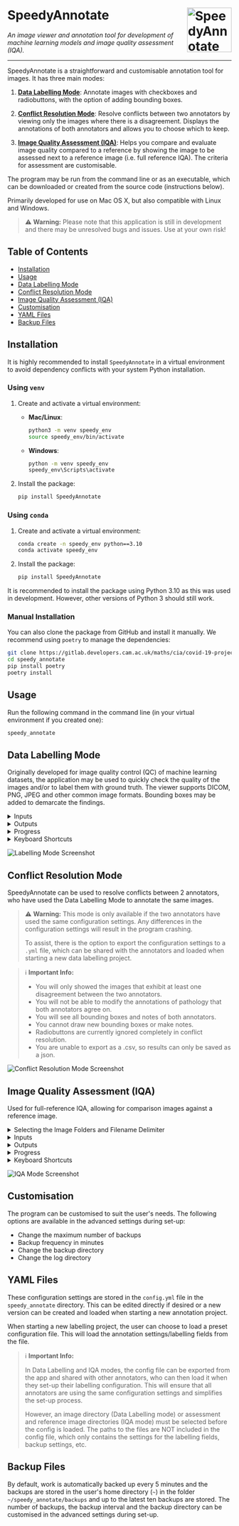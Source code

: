 # SpeedyAnnotate <img src="https://gitlab.developers.cam.ac.uk/maths/cia/covid-19-projects/speedyannotate/-/raw/main/speedy_annotate/assets/qc_logos/1x/white_panel.png" alt="SpeedyAnnotate Logo" width="100" align="right">

*An image viewer and annotation tool for development of machine learning models and image quality assessment (IQA).*

---

SpeedyAnnotate is a straightforward and customisable annotation tool for images. It has three main modes:

1. **[Data Labelling Mode](#data-labelling-mode)**: Annotate images with checkboxes and radiobuttons, with the option of adding bounding boxes.

2. **[Conflict Resolution Mode](#conflict-resolution-mode)**: Resolve conflicts between two annotators by viewing only the images where 
there is a disagreement. Displays the annotations of both annotators and allows you to choose which to keep.

3. **[Image Quality Assessment (IQA)](#image-quality-assessment-iqa)**: Helps you compare and evaluate image quality compared to a reference by 
showing the image to be assessed next to a reference image (i.e. full reference IQA). The criteria for 
assessment are customisable.

The program may be run from the command line or as an executable, which can be downloaded or 
created from the source code (instructions below).

Primarily developed for use on Mac OS X, but also compatible with Linux and Windows.

> :warning: **Warning:** Please note that this application is still in development and there may be unresolved bugs and issues. 
> Use at your own risk!

## Table of Contents

* [Installation](#installation)
* [Usage](#usage)
* [Data Labelling Mode](#data-labelling-mode)
* [Conflict Resolution Mode](#conflict-resolution-mode)
* [Image Quality Assessment (IQA)](#image-quality-assessment-iqa)
* [Customisation](#customisation)
* [YAML Files](#yaml-files)
* [Backup Files](#backup-files)

Installation
------------

It is highly recommended to install `SpeedyAnnotate` in a virtual environment to avoid dependency conflicts with your 
system Python installation.

### Using `venv`

1. Create and activate a virtual environment:
   - **Mac/Linux**:
     ```bash
     python3 -m venv speedy_env
     source speedy_env/bin/activate
     ```
   - **Windows**:
     ```bash
     python -m venv speedy_env
     speedy_env\Scripts\activate
     ```

2. Install the package:
   ```bash
   pip install SpeedyAnnotate
   ```
   
### Using `conda`

1. Create and activate a virtual environment:
     ```bash
     conda create -n speedy_env python==3.10
     conda activate speedy_env
     ``` 
2.	Install the package:
       ```bash
       pip install SpeedyAnnotate
       ```

It is recommended to install the package using Python 3.10 as this was used in development. However, other 
versions of Python 3 should still work.

### Manual Installation

You can also clone the package from GitHub and install it manually. We recommend using `poetry` to manage the 
dependencies:

```bash
git clone https://gitlab.developers.cam.ac.uk/maths/cia/covid-19-projects/speedyannotate
cd speedy_annotate
pip install poetry
poetry install
```

Usage
-----

Run the following command in the command line (in your virtual environment if you created one):

```bash
speedy_annotate
```

Data Labelling Mode
-------------------

Originally developed for image quality control (QC) of machine learning datasets, the application may be
used to quickly check the quality of the images and/or to label them with ground truth. The viewer
supports DICOM, PNG, JPEG and other common image formats. Bounding boxes may be added to demarcate the findings.

<details><summary>Inputs</summary>

##### Checkboxes

Checkboxes are stored as integers:  

| Checkbox Value  |   Meaning   |
|:---------------:|:-----------:|
|        0        | False / No  |
|        1        |  Uncertain  |
|        2        | True / Yes  |

##### Bounding Boxes

- Added to the image by clicking and dragging the mouse.
- Multiple boxes may be added to each image and for each finding.
- The box is labelled with the name of the last checked checkbox.
- Moved by clicking and dragging the box. 
- Deleted by right-clicking on the box and selecting `Remove` from the menu.

##### Radiobuttons

Radiobuttons are stored as integers with the meaning of the integer corresponding to the order of the radiobuttons
inputted in the configuration wizard. For example, if the radiobuttons are `['Normal', 'Abnormal']`, then the values
will be `0` for `Normal` and `1` for `Abnormal`.

</details>

<details><summary>Outputs</summary>

Progress is typically saved as a JSON file, but can be exported to a CSV file within the app.

</details>

<details><summary>Progress</summary>

Your progress through the folder of images is shown in the progress bar at the bottom of the window.

</details>

<details><summary>Keyboard Shortcuts</summary>

|                                                                Key                                                                 |       Action        |
|:----------------------------------------------------------------------------------------------------------------------------------:|:-------------------:|
|                             <kbd>←</kbd>, <kbd>B</kbd>, <kbd>Back</kbd>, <kbd>⌫</kbd>, <kbd>DEL</kbd>                              |   Previous image    |
|                                     <kbd>→</kbd>, <kbd>↵</kbd>, <kbd>N</kbd>, <kbd>Space</kbd>                                     |     Next image      |
| <kbd>⌘</kbd> /<kbd>Ctrl</kbd><kbd>→</kbd>, <kbd>⌘</kbd> /<kbd>Ctrl</kbd><kbd>N</kbd>, <kbd>⌘</kbd>/<kbd>Ctrl</kbd><kbd>Space</kbd> | Next unviewed image |
|                                              <kbd>⌘</kbd>/<kbd>Ctrl</kbd><kbd>F</kbd>                                              |     Go to image     |
|                                                     <kbd>+</kbd>, <kbd>=</kbd>                                                     |       Zoom in       |
|                                                     <kbd>-</kbd>, <kbd>_</kbd>                                                     |      Zoom out       |
|                                                            <kbd>I</kbd>                                                            |  Invert greyscale   |
|                                               <kbd>⌘</kbd>/<kbd>Ctrl</kbd> + Scroll                                                |    Window width     |
|                                                       <kbd>⇧</kbd> + Scroll                                                        |    Window centre    |
|                                                            <kbd>W</kbd>                                                            |   Reset windowing   |
|                                              <kbd>⌘</kbd>/<kbd>Ctrl</kbd><kbd>W</kbd>                                              |   Auto-windowing    |
|                                                            <kbd>R</kbd>                                                            | Rotate images right |
|                                                            <kbd>L</kbd>                                                            | Rotate images left  |
|                                    <kbd>1</kbd>, <kbd>2</kbd>, <kbd>3</kbd>, <kbd>4</kbd>, etc                                     | Select radiobutton  |
|                                                            <kbd>S</kbd>                                                            |        Save         |
|                                              <kbd>⌘</kbd>/<kbd>Ctrl</kbd><kbd>S</kbd>                                              |       Save as       |
|                                              <kbd>⌘</kbd>/<kbd>Ctrl</kbd><kbd>E</kbd>                                              |    Export to CSV    |
|                                              <kbd>⌘</kbd>/<kbd>Ctrl</kbd><kbd>Q</kbd>                                              |        Quit         |
|                                              <kbd>⌘</kbd>/<kbd>Ctrl</kbd><kbd>T</kbd>                                              |     Reset Theme     |


Note: <kbd>⌘</kbd> + Scroll and <kbd>⇧</kbd> + Scroll are only currently available on Mac OS X.

</details>

![Labelling Mode Screenshot](https://gitlab.developers.cam.ac.uk/maths/cia/covid-19-projects/speedyannotate/-/raw/main/speedy_annotate/assets/qc_screenshot.png "Speedy Annotate in Data Labelling Mode")

Conflict Resolution Mode
------------------------

SpeedyAnnotate can be used to resolve conflicts between 2 annotators, who have used the Data Labelling Mode to 
annotate the same images.

> :warning: **Warning:** This mode is only available if the two annotators have used the same configuration settings.
> Any differences in the configuration settings will result in the program crashing.
> 
> To assist, there is the option to export the configuration settings to a `.yml` file, which can be shared with the 
> annotators and loaded when starting a new data labelling project.

> :information_source: **Important Info:**
> 
> - You will only showed the images that exhibit at least one disagreement between the two annotators.
> - You will not be able to modify the annotations of pathology that both annotators agree on.
> - You will see all bounding boxes and notes of both annotators.
> - You cannot draw new bounding boxes or make notes.
> - Radiobuttons are currently ignored completely in conflict resolution.
> - You are unable to export as a .csv, so results can only be saved as a json.

![Conflict Resolution Mode Screenshot](https://gitlab.developers.cam.ac.uk/maths/cia/covid-19-projects/speedyannotate/-/raw/main/speedy_annotate/assets/conflict_screenshot.png "Speedy Annotate in Conflict Resolution Mode")

Image Quality Assessment (IQA)
-------------------------------

Used for full-reference IQA, allowing for comparison images against a reference image.

<details><summary>Selecting the Image Folders and Filename Delimiter</summary>

On loading the app, the setup window will allow you to select the directory
containing the images to be labelled and the directory containing the reference image. 

You must specify the **delimiter** to go from the image name to the reference name. This is how the program matches the two 
images up for comparison. For example, if the image name is `image_1__preprocessed.png` and the reference name is 
`image_1.png`, then the delimiter would be `__` (double underscore). The delimiter is used to find the reference image 
for each image in the folder. If the reference image filenames are the same as the images to be labelled, then the 
delimiter should be left blank.

</details>

<details><summary>Inputs</summary>

The radiobuttons can be selected using the keyboard (i.e. 1, 2, 3, 4) or by clicking on the buttons with the mouse. 
When inputting from the keyboard, the selected radiobutton group is highlighted. When a button is clicked, it 
automatically moves to the next group.

</details>

<details><summary>Outputs</summary>

Progress is typically saved as a JSON file, with radiobutton outputs are stored as integers in the output json file.
However, the results can be exported to a CSV file within the app.

</details>

<details><summary>Progress</summary>

Your progress through the folder of images is shown in the progress bar at the bottom of the window.

</details>

<details><summary>Keyboard Shortcuts</summary>

|                                           Key                                            |       Action        |
|:----------------------------------------------------------------------------------------:|:-------------------:|
|                           <kbd>Enter</kbd> / <kbd>Return</kbd>                           | Next page / unrated |
| <kbd>←</kbd> / <kbd>B</kbd> / <kbd>Delete</kbd> / <kbd>Backspace</kbd> / <kbd>Back</kbd> |   Previous image    |
|                      <kbd>→</kbd> /<kbd>N</kbd> / <kbd>Space</kbd>                       |     Next image      |
|       <kbd>Cmd</kbd>/<kbd>Ctrl</kbd> + <kbd>→</kbd>/<kbd>N</kbd>/<kbd>Space</kbd>        | Next unrated image  |
|                  <kbd>1</kbd>, <kbd>2</kbd>, <kbd>3</kbd>, <kbd>4</kbd>                  | Select radiobutton  |
|                               <kbd>+</kbd> / <kbd>=</kbd>                                |       Zoom in       |
|                               <kbd>-</kbd> / <kbd>_</kbd>                                |      Zoom out       |
|                                       <kbd>R</kbd>                                       | Rotate images right |
|                                       <kbd>L</kbd>                                       | Rotate images left  |
|                                       <kbd>S</kbd>                                       |        Save         |
|                      <kbd>Cmd</kbd>/<kbd>Ctrl</kbd> + <kbd>Q</kbd>                       |        Quit         |

[//]: # (Note: <kbd>Cmd</kbd> + Scroll and <kbd>Shift</kbd> + Scroll are only currently available on Mac OS X.)

</details>

![IQA Mode Screenshot](https://gitlab.developers.cam.ac.uk/maths/cia/covid-19-projects/speedyannotate/-/raw/main/speedy_annotate/assets/iqa_screenshot.png "Speedy Annotate in Quality Assessment Mode")

Customisation
-------------

The program can be customised to suit the user's needs. The following options are available in the advanced 
settings during set-up:
- Change the maximum number of backups
- Backup frequency in minutes
- Change the backup directory
- Change the log directory

YAML Files
----------

These configuration settings are stored in the `config.yml` file in the `speedy_annotate` directory. This
can be edited directly if desired or a new version can be created and loaded when starting a new annotation project.

When starting a new labelling project, the user can choose to load a preset configuration file. This will load the
annotation settings/labelling fields from the file.

> :information_source: **Important Info:**
> 
> In Data Labelling and IQA modes, the config file can be exported from the app and shared with other annotators, 
> who can then load it when they set-up their labelling configuration. This will ensure that all annotators are 
> using the same configuration settings and simplifies the set-up process.
> 
> However, an image directory (Data Labelling mode) or assessment and reference image directories (IQA mode) must be 
> selected before the config is loaded. The paths to the files are NOT included in the config file, which only contains
> the settings for the labelling fields, backup settings, etc.

Backup Files
------------

By default, work is automatically backed up every 5 minutes and the backups are stored in the user's home directory 
(`~`) in the folder `~/speedy_annotate/backups` and up to the latest ten backups are stored. The number of backups, 
the backup interval and the backup directory can be customised in the advanced settings during set-up.
